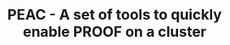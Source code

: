 ---
layout: default
title: PEAC - A set of tools to quickly enable PROOF on a cluster
authors: Gerardo Ganis and Martin Vala
publication: International Conference on Computing in High Energy and Nuclear Physics 2012 (CHEP2012) 21–25 May 2012, New York, USA
type: PARA
doi: 10.1088/1742-6596/396/3/032044
---